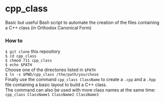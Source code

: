 # cpp_class
Basic but useful Bash script to automate the creation of the files containing a C++ class (in Orthodox Canonical Form)  

### How to  
`$ git clone` this repository  
`$ cd cpp_class`  
`$ chmod 711 cpp_class`  
`$ echo $PATH`  
Choose one of the directories listed in `$PATH`  
`$ ln -s $PWD/cpp_class /the/path/you/chose`   
Finally use the command `cpp_class ClassName` to create a `.cpp` and a `.hpp` file containing a basic layout to build a C++ class.  
The command can also be used with more class names at the same time:  
`cpp_class ClassName1 ClassName2 ClassName3`  

